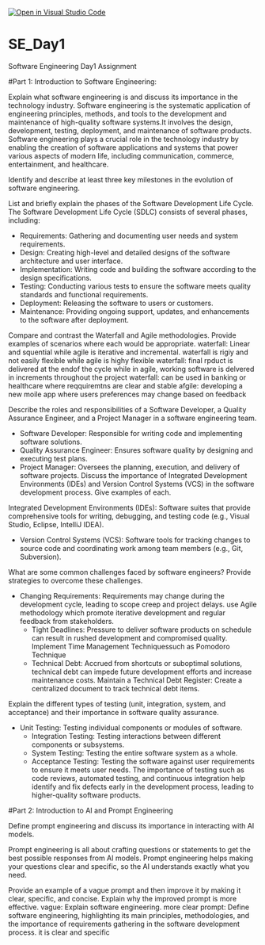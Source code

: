 [![Open in Visual Studio Code](https://classroom.github.com/assets/open-in-vscode-2e0aaae1b6195c2367325f4f02e2d04e9abb55f0b24a779b69b11b9e10269abc.svg)](https://classroom.github.com/online_ide?assignment_repo_id=16956721&assignment_repo_type=AssignmentRepo)
# SE_Day1
Software Engineering Day1 Assignment

#Part 1: Introduction to Software Engineering:

Explain what software engineering is and discuss its importance in the technology industry.  Software engineering is the systematic application of engineering principles, methods, and tools to the development and maintenance of high-quality software systems.It involves the design, development, testing, deployment, and maintenance of software products.
Software engineering plays a crucial role in the technology industry by enabling the creation of software applications and systems that power various aspects of modern life, including communication, commerce, entertainment, and healthcare.




Identify and describe at least three key milestones in the evolution of software engineering.


List and briefly explain the phases of the Software Development Life Cycle.
The Software Development Life Cycle (SDLC) consists of several phases, including:
  - Requirements: Gathering and documenting user needs and system requirements.
  - Design: Creating high-level and detailed designs of the software architecture and user interface.
  - Implementation: Writing code and building the software according to the design specifications.
  - Testing: Conducting various tests to ensure the software meets quality standards and functional requirements.
  - Deployment: Releasing the software to users or customers.
  - Maintenance: Providing ongoing support, updates, and enhancements to the software after deployment.


Compare and contrast the Waterfall and Agile methodologies. Provide examples of scenarios where each would be appropriate.
waterfall: Linear and squential while agile is iterative and incremental.
waterfall is rigiy and not easily flexible while agile is highy flexible
waterfall: final rpduct is delivered at the endof the cycle while in agile, working software is delvered in increments throughout the project
waterfall: can be used in banking or healthcare where reqquiremtns are clear and stable
afgile: developing a new moile app where users preferences may change based on feedback

Describe the roles and responsibilities of a Software Developer, a Quality Assurance Engineer, and a Project Manager in a software engineering team.

 - Software Developer: Responsible for writing code and implementing software solutions.
  - Quality Assurance Engineer: Ensures software quality by designing and executing test plans.
  - Project Manager: Oversees the planning, execution, and delivery of software projects.
Discuss the importance of Integrated Development Environments (IDEs) and Version Control Systems (VCS) in the software development process. Give examples of each.

Integrated Development Environments (IDEs): Software suites that provide comprehensive tools for writing, debugging, and testing code (e.g., Visual Studio, Eclipse, IntelliJ IDEA).
  - Version Control Systems (VCS): Software tools for tracking changes to source code and coordinating work among team members (e.g., Git, Subversion).

What are some common challenges faced by software engineers? Provide strategies to overcome these challenges.
- Changing Requirements: Requirements may change during the development cycle, leading to scope creep and project delays. use Agile methodology which promote iterative development and regular feedback from stakeholders.
  - Tight Deadlines: Pressure to deliver software products on schedule can result in rushed development and compromised quality. Implement Time Management Techniquessuch as Pomodoro Technique
  - Technical Debt: Accrued from shortcuts or suboptimal solutions, technical debt can impede future development efforts and increase maintenance costs. Maintain a Technical Debt Register: Create a centralized document to track technical debt items.


Explain the different types of testing (unit, integration, system, and acceptance) and their importance in software quality assurance.
- Unit Testing: Testing individual components or modules of software.
  - Integration Testing: Testing interactions between different components or subsystems.
  - System Testing: Testing the entire software system as a whole.
  - Acceptance Testing: Testing the software against user requirements to ensure it meets user needs.
The importance of testing such as code reviews, automated testing, and continuous integration help identify and fix defects early in the development process, leading to higher-quality software products.



#Part 2: Introduction to AI and Prompt Engineering


Define prompt engineering and discuss its importance in interacting with AI models.

Prompt engineering is all about crafting questions or statements to get the best possible responses from AI models.  Prompt engineering helps making your questions clear and specific, so the AI understands exactly what you need.

Provide an example of a vague prompt and then improve it by making it clear, specific, and concise. Explain why the improved prompt is more effective.
vague: Explain software engineering.
more clear prompt: Define software engineering, highlighting its main principles, methodologies, and the importance of requirements gathering in the software development process.
it is clear and specific
